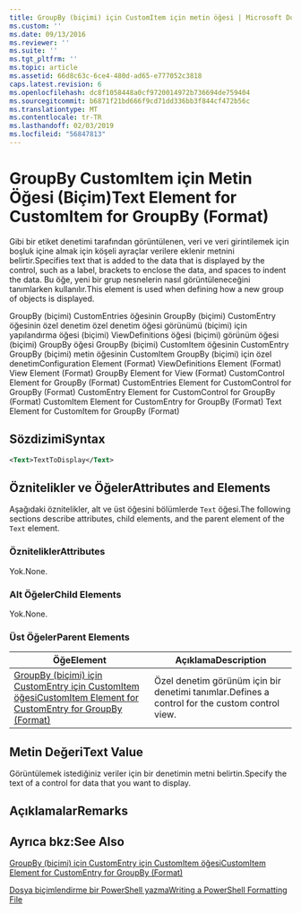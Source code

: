 ```yaml
---
title: GroupBy (biçimi) için CustomItem için metin öğesi | Microsoft Docs
ms.custom: ''
ms.date: 09/13/2016
ms.reviewer: ''
ms.suite: ''
ms.tgt_pltfrm: ''
ms.topic: article
ms.assetid: 66d8c63c-6ce4-480d-ad65-e777052c3818
caps.latest.revision: 6
ms.openlocfilehash: dc8f1058448a0cf9720014972b736694de759404
ms.sourcegitcommit: b6871f21bd666f9cd71dd336bb3f844cf472b56c
ms.translationtype: MT
ms.contentlocale: tr-TR
ms.lasthandoff: 02/03/2019
ms.locfileid: "56847813"
---
```

# <a name="text-element-for-customitem-for-groupby-format"></a><span data-ttu-id="34068-102">GroupBy CustomItem için Metin Öğesi (Biçim)</span><span class="sxs-lookup"><span data-stu-id="34068-102">Text Element for CustomItem for GroupBy (Format)</span></span>

<span data-ttu-id="34068-103">Gibi bir etiket denetimi tarafından görüntülenen, veri ve veri girintilemek için boşluk içine almak için köşeli ayraçlar verilere eklenir metnini belirtir.</span><span class="sxs-lookup"><span data-stu-id="34068-103">Specifies text that is added to the data that is displayed by the control, such as a label, brackets to enclose the data, and spaces to indent the data.</span></span> <span data-ttu-id="34068-104">Bu öğe, yeni bir grup nesnelerin nasıl görüntüleneceğini tanımlarken kullanılır.</span><span class="sxs-lookup"><span data-stu-id="34068-104">This element is used when defining how a new group of objects is displayed.</span></span>

<span data-ttu-id="34068-105">GroupBy (biçimi) CustomEntries öğesinin GroupBy (biçimi) CustomEntry öğesinin özel denetim özel denetim öğesi görünümü (biçimi) için yapılandırma öğesi (biçimi) ViewDefinitions öğesi (biçimi) görünüm öğesi (biçimi) GroupBy öğesi GroupBy (biçimi) CustomItem öğesinin CustomEntry GroupBy (biçimi) metin öğesinin CustomItem GroupBy (biçimi) için özel denetim</span><span class="sxs-lookup"><span data-stu-id="34068-105">Configuration Element (Format) ViewDefinitions Element (Format) View Element (Format) GroupBy Element for View (Format) CustomControl Element for GroupBy (Format) CustomEntries Element for CustomControl for GroupBy (Format) CustomEntry Element for CustomControl for GroupBy (Format) CustomItem Element for CustomEntry for GroupBy (Format) Text Element for CustomItem for GroupBy (Format)</span></span>

## <a name="syntax"></a><span data-ttu-id="34068-106">Sözdizimi</span><span class="sxs-lookup"><span data-stu-id="34068-106">Syntax</span></span>

```xml
<Text>TextToDisplay</Text>
```

## <a name="attributes-and-elements"></a><span data-ttu-id="34068-107">Öznitelikler ve Öğeler</span><span class="sxs-lookup"><span data-stu-id="34068-107">Attributes and Elements</span></span>

<span data-ttu-id="34068-108">Aşağıdaki öznitelikler, alt ve üst öğesini bölümlerde `Text` öğesi.</span><span class="sxs-lookup"><span data-stu-id="34068-108">The following sections describe attributes, child elements, and the parent element of the `Text` element.</span></span>

### <a name="attributes"></a><span data-ttu-id="34068-109">Öznitelikler</span><span class="sxs-lookup"><span data-stu-id="34068-109">Attributes</span></span>

<span data-ttu-id="34068-110">Yok.</span><span class="sxs-lookup"><span data-stu-id="34068-110">None.</span></span>

### <a name="child-elements"></a><span data-ttu-id="34068-111">Alt Öğeler</span><span class="sxs-lookup"><span data-stu-id="34068-111">Child Elements</span></span>

<span data-ttu-id="34068-112">Yok.</span><span class="sxs-lookup"><span data-stu-id="34068-112">None.</span></span>

### <a name="parent-elements"></a><span data-ttu-id="34068-113">Üst Öğeler</span><span class="sxs-lookup"><span data-stu-id="34068-113">Parent Elements</span></span>

|<span data-ttu-id="34068-114">Öğe</span><span class="sxs-lookup"><span data-stu-id="34068-114">Element</span></span>|<span data-ttu-id="34068-115">Açıklama</span><span class="sxs-lookup"><span data-stu-id="34068-115">Description</span></span>|
|-------------|-----------------|
|[<span data-ttu-id="34068-116">GroupBy (biçimi) için CustomEntry için CustomItem öğesi</span><span class="sxs-lookup"><span data-stu-id="34068-116">CustomItem Element for CustomEntry for GroupBy (Format)</span></span>](./customitem-element-for-customentry-for-groupby-format.md)|<span data-ttu-id="34068-117">Özel denetim görünüm için bir denetimi tanımlar.</span><span class="sxs-lookup"><span data-stu-id="34068-117">Defines a control for the custom control view.</span></span>|

## <a name="text-value"></a><span data-ttu-id="34068-118">Metin Değeri</span><span class="sxs-lookup"><span data-stu-id="34068-118">Text Value</span></span>

<span data-ttu-id="34068-119">Görüntülemek istediğiniz veriler için bir denetimin metni belirtin.</span><span class="sxs-lookup"><span data-stu-id="34068-119">Specify the text of a control for data that you want to display.</span></span>

## <a name="remarks"></a><span data-ttu-id="34068-120">Açıklamalar</span><span class="sxs-lookup"><span data-stu-id="34068-120">Remarks</span></span>

## <a name="see-also"></a><span data-ttu-id="34068-121">Ayrıca bkz:</span><span class="sxs-lookup"><span data-stu-id="34068-121">See Also</span></span>

[<span data-ttu-id="34068-122">GroupBy (biçimi) için CustomEntry için CustomItem öğesi</span><span class="sxs-lookup"><span data-stu-id="34068-122">CustomItem Element for CustomEntry for GroupBy (Format)</span></span>](./customitem-element-for-customentry-for-groupby-format.md)

[<span data-ttu-id="34068-123">Dosya biçimlendirme bir PowerShell yazma</span><span class="sxs-lookup"><span data-stu-id="34068-123">Writing a PowerShell Formatting File</span></span>](./writing-a-powershell-formatting-file.md)
